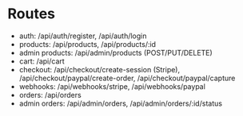 # Routes

- auth: /api/auth/register, /api/auth/login
- products: /api/products, /api/products/:id
- admin products: /api/admin/products (POST/PUT/DELETE)
- cart: /api/cart
- checkout: /api/checkout/create-session (Stripe), /api/checkout/paypal/create-order, /api/checkout/paypal/capture
- webhooks: /api/webhooks/stripe, /api/webhooks/paypal
- orders: /api/orders
- admin orders: /api/admin/orders, /api/admin/orders/:id/status